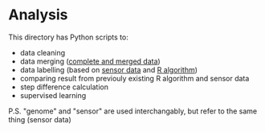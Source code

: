# Analysis
This directory has Python scripts to:
- data cleaning
- data merging
  ([complete and merged data](https://ubcca-my.sharepoint.com/:x:/r/personal/liviatan_student_ubc_ca/Documents/merge_complete.csv?d=w19032f73e111411baf81ac6281ed3843&csf=1&web=1&e=z55Ncu))
- data labelling (based on [sensor data](https://ubcca-my.sharepoint.com/:x:/g/personal/liviatan_student_ubc_ca/ER3XiFe8OiBPn4_YUbjysbAB-19A9NphYET1pkUPWEMOew?e=wLfmLx) and [R algorithm](https://ubcca-my.sharepoint.com/:x:/g/personal/liviatan_student_ubc_ca/Eab4dZyuRPNCs3BtAm0j3IIBQ-nzSAqkjhBbSLbOQS4sHg?e=zRMXRl))
- comparing result from previouly existing R algorithm and sensor data
- step difference calculation
- supervised learning

P.S. "genome" and "sensor" are used interchangably, but refer to the same thing (sensor data)
